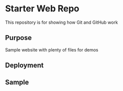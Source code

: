 # Starter Web Repo

This repository is for showing how Git and GitHub work

## Purpose

Sample website with plenty of files for demos
## Deployment
## Sample
